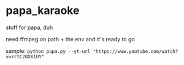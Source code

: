 # papa_karaoke
stuff for papa, duh


need ffmpeg on path + the env and it's ready to go

sample: `python papa.py --yt-url "https://www.youtube.com/watch?v=rctC28XX1UY"`
